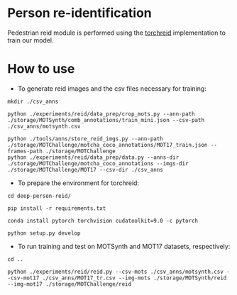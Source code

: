 # Person re-identification

Pedestrian reid module is performed using the [torchreid](https://github.com/KaiyangZhou/deep-person-reid/tree/master/torchreid) implementation to train our model. 

# How to use

- To generate reid images and the csv files necessary for training:

```
mkdir ./csv_anns

python ./experiments/reid/data_prep/crop_mots.py --ann-path ./storage/MOTSynth/comb_annotations/train_mini.json --csv-path ./csv_anns/motsynth.csv

python ./tools/anns/store_reid_imgs.py --ann-path ./storage/MOTChallenge/motcha_coco_annotations/MOT17_train.json --frames-path ./storage/MOTChallenge
python ./experiments/reid/data_prep/data.py --anns-dir ./storage/MOTChallenge/motcha_coco_annotations --imgs-dir ./storage/MOTChallenge/MOT17 --csv-dir ./csv_anns
```

- To prepare the environment for torchreid:

```
cd deep-person-reid/

pip install -r requirements.txt

conda install pytorch torchvision cudatoolkit=9.0 -c pytorch

python setup.py develop

```

- To run training and test on MOTSynth and MOT17 datasets, respectively:

```
cd ..

python ./experiments/reid/reid.py --csv-mots ./csv_anns/motsynth.csv --csv-mot17 ./csv_anns/MOT17_tr.csv --img-mots ./storage/MOTSynth/reid --img-mot17 ./storage/MOTChallenge/reid
```

